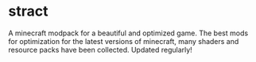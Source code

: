 # stract
A minecraft modpack for a beautiful and optimized game. The best mods for optimization for the latest versions of minecraft, many shaders and resource packs have been collected. Updated regularly!
